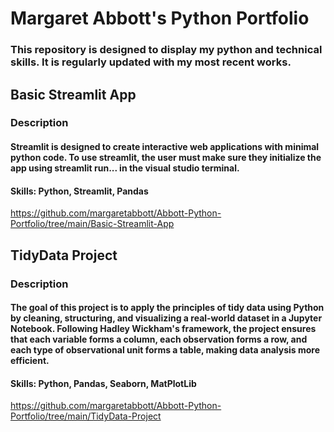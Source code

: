 # Margaret Abbott's Python Portfolio
### This repository is designed to display my python and technical skills. It is regularly updated with my most recent works. 
## Basic Streamlit App 
### Description 
#### Streamlit is designed to create interactive web applications with minimal python code. To use streamlit, the user must make sure they initialize the app using streamlit run... in the visual studio terminal.
#### Skills: Python, Streamlit, Pandas
https://github.com/margaretabbott/Abbott-Python-Portfolio/tree/main/Basic-Streamlit-App
## TidyData Project
### Description 
#### The goal of this project is to apply the principles of tidy data using Python by cleaning, structuring, and visualizing a real-world dataset in a Jupyter Notebook. Following Hadley Wickham's framework, the project ensures that each variable forms a column, each observation forms a row, and each type of observational unit forms a table, making data analysis more efficient. 
#### Skills: Python, Pandas, Seaborn, MatPlotLib 
https://github.com/margaretabbott/Abbott-Python-Portfolio/tree/main/TidyData-Project
